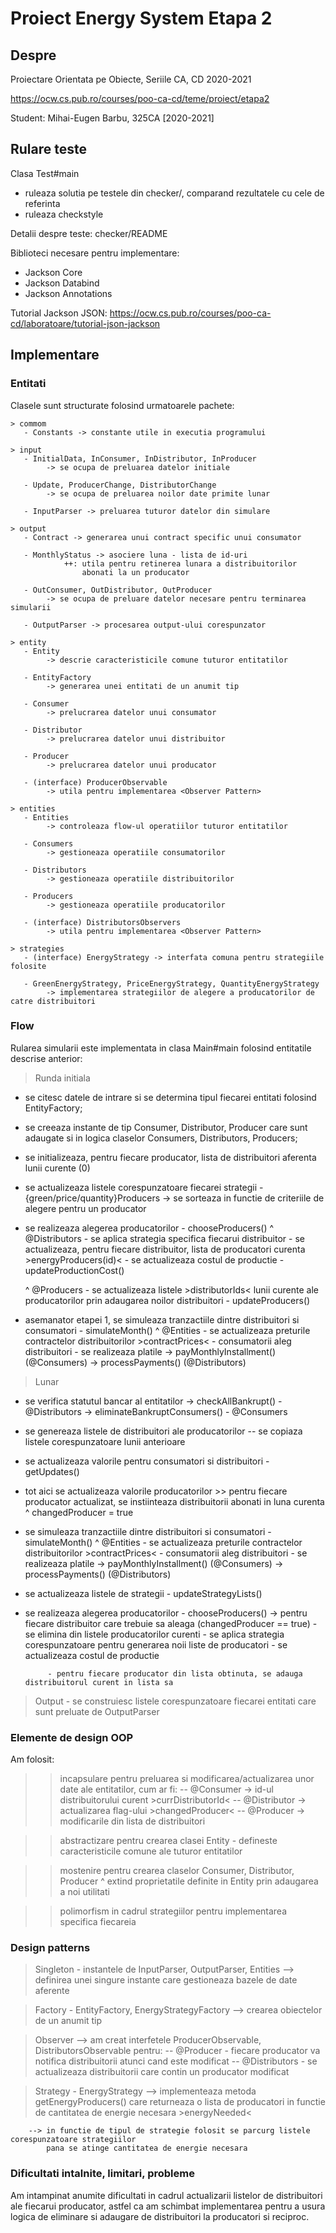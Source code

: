 # Proiect Energy System Etapa 2

## Despre

Proiectare Orientata pe Obiecte, Seriile CA, CD
2020-2021

<https://ocw.cs.pub.ro/courses/poo-ca-cd/teme/proiect/etapa2>

Student: Mihai-Eugen Barbu, 325CA [2020-2021]

## Rulare teste

Clasa Test#main
  * ruleaza solutia pe testele din checker/, comparand rezultatele cu cele de referinta
  * ruleaza checkstyle

Detalii despre teste: checker/README

Biblioteci necesare pentru implementare:
* Jackson Core 
* Jackson Databind 
* Jackson Annotations

Tutorial Jackson JSON: 
<https://ocw.cs.pub.ro/courses/poo-ca-cd/laboratoare/tutorial-json-jackson>

## Implementare

### Entitati

Clasele sunt structurate folosind urmatoarele pachete:

    > commom
       - Constants -> constante utile in executia programului

    > input
       - InitialData, InConsumer, InDistributor, InProducer 
            -> se ocupa de preluarea datelor initiale

       - Update, ProducerChange, DistributorChange
            -> se ocupa de preluarea noilor date primite lunar

       - InputParser -> preluarea tuturor datelor din simulare

    > output
       - Contract -> generarea unui contract specific unui consumator

       - MonthlyStatus -> asociere luna - lista de id-uri
                ++: utila pentru retinerea lunara a distribuitorilor
                    abonati la un producator

       - OutConsumer, OutDistributor, OutProducer
            -> se ocupa de preluare datelor necesare pentru terminarea simularii

       - OutputParser -> procesarea output-ului corespunzator

    > entity
       - Entity
            -> descrie caracteristicile comune tuturor entitatilor

       - EntityFactory
            -> generarea unei entitati de un anumit tip

       - Consumer
            -> prelucrarea datelor unui consumator

       - Distributor
            -> prelucrarea datelor unui distribuitor

       - Producer
            -> prelucrarea datelor unui producator

       - (interface) ProducerObservable
            -> utila pentru implementarea <Observer Pattern>

    > entities
       - Entities
            -> controleaza flow-ul operatiilor tuturor entitatilor

       - Consumers
            -> gestioneaza operatiile consumatorilor

       - Distributors
            -> gestioneaza operatiile distribuitorilor

       - Producers
            -> gestioneaza operatiile producatorilor

       - (interface) DistributorsObservers
            -> utila pentru implementarea <Observer Pattern>

    > strategies
       - (interface) EnergyStrategy -> interfata comuna pentru strategiile folosite

       - GreenEnergyStrategy, PriceEnergyStrategy, QuantityEnergyStrategy
            -> implementarea strategiilor de alegere a producatorilor de catre distribuitori


### Flow

Rularea simularii este implementata in clasa Main#main folosind entitatile descrise anterior:

> Runda initiala

  - se citesc datele de intrare si se determina tipul fiecarei entitati folosind EntityFactory;

  - se creeaza instante de tip Consumer, Distributor, Producer care sunt adaugate
    si in logica claselor Consumers, Distributors, Producers;

  - se initializeaza, pentru fiecare producator, lista de distribuitori aferenta lunii curente (0)

  - se actualizeaza listele corespunzatoare fiecarei strategii - {green/price/quantity}Producers 
           -> se sorteaza in functie de criteriile de alegere pentru un producator

  - se realizeaza alegerea producatorilor - chooseProducers()
      ^ @Distributors 
        - se aplica strategia specifica fiecarui distribuitor
        - se actualizeaza, pentru fiecare distribuitor, lista de producatori curenta >energyProducers(id)<
        - se actualizeaza costul de productie - updateProductionCost()

      ^ @Producers
        - se actualizeaza listele >distributorIds< lunii curente ale producatorilor prin adaugarea noilor distribuitori
             - updateProducers()

  - asemanator etapei 1, se simuleaza tranzactiile dintre distribuitori si consumatori - simulateMonth()
      ^ @Entities
        - se actualizeaza preturile contractelor distribuitorilor >contractPrices<
        - consumatorii aleg distribuitori
        - se realizeaza platile -> payMonthlyInstallment() (@Consumers)
                                -> processPayments() (@Distributors)

> Lunar

  - se verifica statutul bancar al entitatilor
      -> checkAllBankrupt() - @Distributors
      -> eliminateBankruptConsumers() - @Consumers

  - se genereaza listele de distribuitori ale producatorilor
         -- se copiaza listele corespunzatoare lunii anterioare

  - se actualizeaza valorile pentru consumatori si distribuitori - getUpdates()
  - tot aici se actualizeaza valorile producatorilor
        >> pentru fiecare producator actualizat, se instiinteaza distribuitorii abonati in luna curenta
                                                    ^ changedProducer = true

  - se simuleaza tranzactiile dintre distribuitori si consumatori - simulateMonth()
       ^ @Entities
         - se actualizeaza preturile contractelor distribuitorilor >contractPrices<
         - consumatorii aleg distribuitori
         - se realizeaza platile -> payMonthlyInstallment() (@Consumers)
                                 -> processPayments() (@Distributors)

  - se actualizeaza listele de strategii - updateStrategyLists()

  - se realizeaza alegerea producatorilor - chooseProducers()
        -> pentru fiecare distribuitor care trebuie sa aleaga (changedProducer == true)
             - se elimina din listele producatorilor curenti
             - se aplica strategia corespunzatoare pentru generarea noii liste de producatori
             - se actualizeaza costul de productie

             - pentru fiecare producator din lista obtinuta, se adauga distribuitorul curent in lista sa

> Output - se construiesc listele corespunzatoare fiecarei entitati care sunt preluate de OutputParser

### Elemente de design OOP

Am folosit:

  >> incapsulare pentru preluarea si modificarea/actualizarea unor date ale entitatilor, cum ar fi:
        -- @Consumer -> id-ul distribuitorului curent >currDistributorId<
        -- @Distributor -> actualizarea flag-ului >changedProducer<
        -- @Producer -> modificarile din lista de distribuitori

  >> abstractizare pentru crearea clasei Entity 
        - defineste caracteristicile comune ale tuturor entitatilor

  >> mostenire pentru crearea claselor Consumer, Distributor, Producer
      ^ extind proprietatile definite in Entity prin adaugarea a noi utilitati

  >> polimorfism in cadrul strategiilor pentru implementarea specifica fiecareia

### Design patterns

> Singleton - instantele de InputParser, OutputParser, Entities
        --> definirea unei singure instante care gestioneaza bazele de date aferente

> Factory - EntityFactory, EnergyStrategyFactory
        --> crearea obiectelor de un anumit tip

> Observer
        --> am creat interfetele ProducerObservable, DistributorsObservable pentru:
               -- @Producer - fiecare producator va notifica distribuitorii atunci cand este modificat
               -- @Distributors - se actualizeaza distribuitorii care contin un producator modificat

> Strategy - EnergyStrategy
        --> implementeaza metoda getEnergyProducers() care returneaza o lista de producatori
            in functie de cantitatea de energie necesara >energyNeeded<

        --> in functie de tipul de strategie folosit se parcurg listele corespunzatoare strategiilor
            pana se atinge cantitatea de energie necesara

### Dificultati intalnite, limitari, probleme

Am intampinat anumite dificultati in cadrul actualizarii listelor de distribuitori ale fiecarui producator,
astfel ca am schimbat implementarea pentru a usura logica de eliminare si adaugare de distribuitori
la producatori si reciproc.

